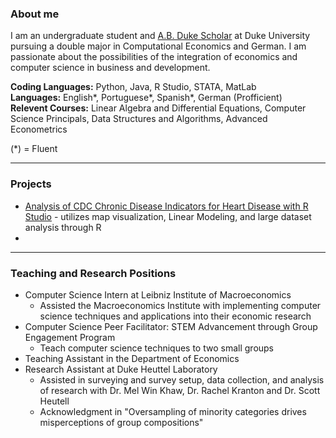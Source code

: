 
### About me

I am an undergraduate student and [A.B. Duke Scholar](https://ousf.duke.edu/merit-scholarships/ab-duke-scholars-program/) at Duke University pursuing a double major in Computational Economics and German. I am passionate about the possibilities of the integration of economics and computer science in business and development.

**Coding Languages:** Python, Java, R Studio, STATA, MatLab
</br>**Languages:** English*, Portuguese*, Spanish*, German (Profficient)
</br> **Relevent Courses:** Linear Algebra and Differential Equations, Computer Science Principals, Data Structures and Algorithms, Advanced Econometrics

(*) = Fluent
_________________

### Projects

- [Analysis of CDC Chronic Disease Indicators for Heart Disease with R Studio](https://github.com/beadeoliveira/beadeoliveira/files/8699379/document__1_.1.pdf) - utilizes map visualization, Linear Modeling, and large dataset analysis through R
- 

_________________

### Teaching and Research Positions

- Computer Science Intern at Leibniz Institute of Macroeconomics
  - Assisted the Macroeconomics Institute with implementing computer science techniques and applications into their economic research
- Computer Science Peer Facilitator: STEM Advancement through Group Engagement Program
  - Teach computer science techniques to two small groups
- Teaching Assistant in the Department of Economics
- Research Assistant at Duke Heuttel Laboratory
  - Assisted in surveying and survey setup, data collection, and analysis of research with Dr. Mel Win Khaw, Dr. Rachel Kranton and Dr. Scott Heutell
  - Acknowledgment in "Oversampling of minority categories drives misperceptions of group compositions"
